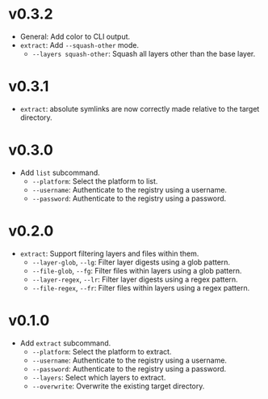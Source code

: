 
# v0.3.2

- General: Add color to CLI output.
- `extract`: Add `--squash-other` mode.
  - `--layers squash-other`: Squash all layers other than the base layer.

# v0.3.1

- `extract`: absolute symlinks are now correctly made relative to the target directory.

# v0.3.0

- Add `list` subcommand.
  - `--platform`: Select the platform to list.
  - `--username`: Authenticate to the registry using a username.
  - `--password`: Authenticate to the registry using a password.

# v0.2.0

- `extract`: Support filtering layers and files within them.
  - `--layer-glob`, `--lg`: Filter layer digests using a glob pattern.
  - `--file-glob`, `--fg`: Filter files within layers using a glob pattern.
  - `--layer-regex`, `--lr`: Filter layer digests using a regex pattern.
  - `--file-regex`, `--fr`: Filter files within layers using a regex pattern.

# v0.1.0

- Add `extract` subcommand.
  - `--platform`: Select the platform to extract.
  - `--username`: Authenticate to the registry using a username.
  - `--password`: Authenticate to the registry using a password.
  - `--layers`: Select which layers to extract.
  - `--overwrite`: Overwrite the existing target directory.
